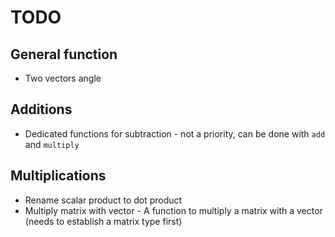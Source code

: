 # TODO

## General function

- Two vectors angle

## Additions

- Dedicated functions for subtraction - not a priority, can be done with `add` and `multiply`

## Multiplications

- Rename scalar product to dot product
- Multiply matrix with vector - A function to multiply a matrix with a vector (needs to establish a matrix type first)
